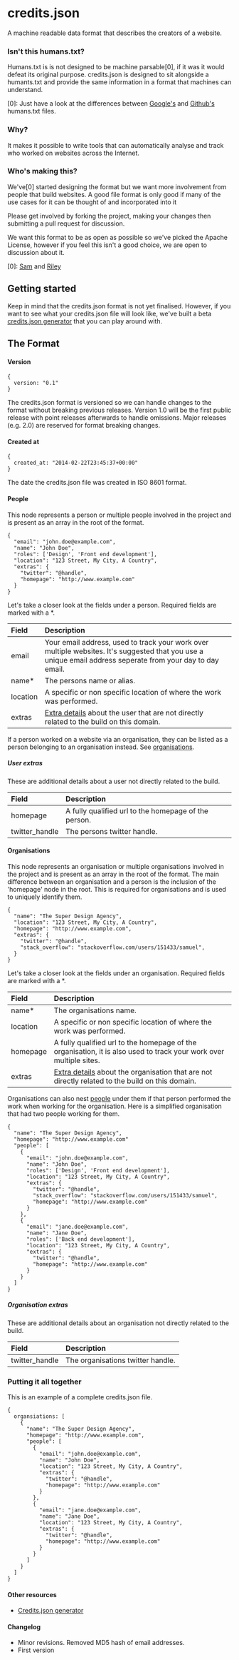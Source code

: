 # credits.json

A machine readable data format that describes the creators of a website.

### Isn't this humans.txt?

Humans.txt is is not designed to be machine parsable[0], if it was it would defeat its original purpose. credits.json is designed to sit alongside a humants.txt and provide the same information in a format that machines can understand.

[0]: Just have a look at the differences between [Google's](https://www.google.com/humans.txt) and [Github's](https://www.github.com/humans.txt) humans.txt files.

### Why?

It makes it possible to write tools that can automatically analyse and track who worked on websites across the Internet.

### Who's making this?

We've[0] started designing the format but we want more involvement from people that build websites. A good file format is only good if many of the use cases for it can be thought of and incorporated into it 

Please get involved by forking the project, making your changes then submitting a pull request for discussion.

We want this format to be as open as possible so we've picked the Apache License, however if you feel this isn't a good choice, we are open to discussion about it.

[0]: [Sam](https://github.com/Rodeoclash) and [Riley](https://github.com/rjaus)

## Getting started

Keep in mind that the credits.json format is not yet finalised. However, if you want to see what your credits.json file will look like, we've built a beta <a href="http://www.creditsjson.com/#/generator">credits.json generator</a> that you can play around with.

## The Format

#### Version

```
{
  version: "0.1"
}
```

The credits.json format is versioned so we can handle changes to the format without breaking previous releases. Version 1.0 will be the first public release with point releases afterwards to handle omissions. Major releases (e.g. 2.0) are reserved for format breaking changes.

#### Created at

```
{
  created_at: "2014-02-22T23:45:37+00:00"
}
```

The date the credits.json file was created in ISO 8601 format.

#### People <a name="people"></a>
This node represents a person or multiple people involved in the project and is present as an array in the root of the format.

```
{
  "email": "john.doe@example.com",
  "name": "John Doe",
  "roles": ['Design', 'Front end development'],
  "location": "123 Street, My City, A Country",
  "extras": {
    "twitter": "@handle",
    "homepage": "http://www.example.com"
  }
}
```

Let's take a closer look at the fields under a person. Required fields are marked with a *.

| Field        | Description   |
| :------------|:--------------|
| email        | Your email address, used to track your work over multiple websites. It's suggested that you use a unique email address seperate from your day to day email. |
| name*        | The persons name or alias. |
| location     | A specific or non specific location of where the work was performed. |
| extras       | [Extra details](#user_extras) about the user that are not directly related to the build on this domain. |

If a person worked on a website via an organisation, they can be listed as a person belonging to an organisation instead. See [organisations](#organisations).

##### User extras <a name="user_extras"></a>
These are additional details about a user not directly related to the build.

| Field           | Description   |
| :---------------|:--------------|
| homepage        | A fully qualified url to the homepage of the person. |
| twitter_handle  | The persons twitter handle. |

#### Organisations <a name="organisations"></a>
This node represents an organisation or multiple organisations involved in the project and is present as an array in the root of the format. The main difference between an organisation and a person is the inclusion of the 'homepage' node in the root. This is required for organisations and is used to uniquely identify them.  

```
{
  "name": "The Super Design Agency",
  "location": "123 Street, My City, A Country",
  "homepage": "http://www.example.com",
  "extras": {
    "twitter": "@handle",
    "stack_overflow": "stackoverflow.com/users/151433/samuel",
  }
}
```

Let's take a closer look at the fields under an organisation. Required fields are marked with a *.

| Field        | Description   |
| :------------|:--------------|
| name*        | The organisations name. |
| location     | A specific or non specific location of where the work was performed. |
| homepage     | A fully qualified url to the homepage of the organisation, it is also used to track your work over multiple sites. |
| extras       | [Extra details](#organisation_extras) about the organisation that are not directly related to the build on this domain. |

Organisations can also nest [people](#people) under them if that person performed the work when working for the organisation. Here is a simplified organisation that had two people working for them.

```
{
  "name": "The Super Design Agency",
  "homepage": "http://www.example.com"
  "people": [
    {
      "email": "john.doe@example.com",
      "name": "John Doe",
      "roles": ['Design', 'Front end development'],
      "location": "123 Street, My City, A Country",
      "extras": {
        "twitter": "@handle",
        "stack_overflow": "stackoverflow.com/users/151433/samuel",
        "homepage": "http://www.example.com"
      }
    },
    {
      "email": "jane.doe@example.com",
      "name": "Jane Doe",
      "roles": ['Back end development'],
      "location": "123 Street, My City, A Country",
      "extras": {
        "twitter": "@handle",
        "homepage": "http://www.example.com"
      }
    }
  ]
}
```

##### Organisation extras <a name="organisation_extras"></a>
These are additional details about an organisation not directly related to the build.

| Field           | Description   |
| :---------------|:--------------|
| twitter_handle  | The organisations twitter handle. |

### Putting it all together
This is an example of a complete credits.json file.

```
{
  organsiations: [
    {
      "name": "The Super Design Agency",
      "homepage": "http://www.example.com",
      "people": [
        {
          "email": "john.doe@example.com",
          "name": "John Doe",
          "location": "123 Street, My City, A Country",
          "extras": {
            "twitter": "@handle",
            "homepage": "http://www.example.com"
          }
        },
        {
          "email": "jane.doe@example.com",
          "name": "Jane Doe",
          "location": "123 Street, My City, A Country",
          "extras": {
            "twitter": "@handle",
            "homepage": "http://www.example.com"
          }
        }
      ]
    }
  ]
}
```

#### Other resources
* [Credits.json generator](http://creditsjson.com)

#### Changelog
* Minor revisions. Removed MD5 hash of email addresses.
* First version